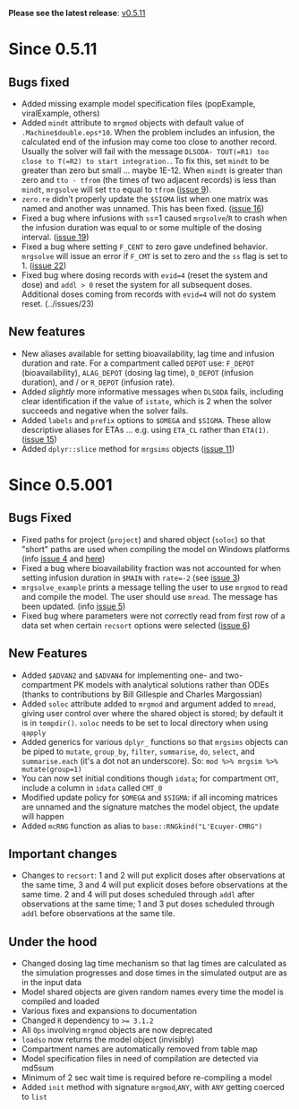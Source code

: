 __Please see the latest release__: [v0.5.11](https://github.com/metrumresearchgroup/mrgsolve/releases/tag/v0.5.11)

# Since 0.5.11
## Bugs fixed
* Added missing example model specification files (popExample, viralExample, others)
* Added `mindt` attribute to `mrgmod` objects with default value of `.Machine$double.eps*10`. When the problem includes an infusion, the calculated end of the infusion 
may come too close to another record.  Usually the solver will fail with the message `DLSODA- TOUT(=R1) too close to T(=R2) to start integration.`.  To fix this, set `mindt` to be greater than zero but small ... maybe 1E-12.  When `mindt` is greater than zero and `tto - tfrom` (the times of two adjacent records) is less than `mindt`, `mrgsolve` will set `tto` equal to `tfrom` ([issue 9](../issues/9)).
* `zero.re` didn't properly update the `$SIGMA` list when one matrix was named and another was unnamed.  This has been fixed.  ([issue 16](../issues/16))
* Fixed a bug where infusions with `ss`=1 caused `mrgsolve`/`R` to crash when the infusion duration was equal to or some multiple of the dosing interval. ([issue 19](../issues/19))
* Fixed a bug where setting `F_CENT` to zero gave undefined behavior.  `mrgsolve` will issue an error if `F_CMT` is set to zero and the `ss` flag is set to 1. ([issue 22](../issues/16))
* Fixed bug where dosing records with `evid=4` (reset the system and dose)  and `addl > 0` reset the system for all subsequent doses. Additional doses coming from records with `evid=4` will not do system reset. (../issues/23)

## New features
* New aliases available for setting bioavailability, lag time and infusion duration and rate.  For a compartment called `DEPOT` use: `F_DEPOT` (bioavailability), `ALAG_DEPOT` (dosing lag time), `D_DEPOT` (infusion duration), and / or `R_DEPOT` (infusion rate).  
* Added *slightly* more informative messages when `DLSODA` fails, including clear identification if the value of `istate`, which is 2 when the solver succeeds and negative when the solver fails. 
* Added `labels` and `prefix` options to `$OMEGA` and `$SIGMA`.  These allow descriptive aliases for ETAs ... e.g. using `ETA_CL` rather than `ETA(1)`.  ([issue 15](../issues/15))
* Added `dplyr::slice` method for `mrgsims` objects ([issue 11](../issues/11))

# Since 0.5.001

## Bugs Fixed
* Fixed paths for project (`project`) and shared object (`soloc`) so that "short" paths are used when compiling the model on Windows  platforms (info [issue 4](https://github.com/metrumresearchgroup/mrgsolve/issues/4) and [here](https://github.com/metrumresearchgroup/mrgsolve/wiki/Windows-issues#spaces-in-project-directory-path))
* Fixed a bug where bioavailability fraction was not accounted for when setting infusion duration in `$MAIN` with `rate=-2` (see [issue 3](https://github.com/metrumresearchgroup/mrgsolve/issues/3))
* `mrgsolve_example` prints a message telling the user to use `mrgmod` to read and compile the model.  The user should use `mread`.  The message has been updated. (info [issue 5](https://github.com/metrumresearchgroup/mrgsolve/issues/5))
* Fixed bug where parameters were not correctly read from first row of a data set when certain `recsort` options were selected ([issue 6](https://github.com/metrumresearchgroup/mrgsolve/issues/6)) 

## New Features
*  Added `$ADVAN2` and `$ADVAN4` for implementing one- and two-compartment PK models with analytical solutions rather than ODEs (thanks to contributions by Bill Gillespie and Charles Margossian)
* Added `soloc` attribute added to `mrgmod` and argument added to `mread`, giving user control over where the shared object is stored; by default it is in `tempdir()`.  `soloc` needs to be set to local directory when using `qapply`
* Added generics for various `dplyr_` functions so that `mrgsims` objects can be piped to `mutate`, `group_by`, `filter`, `summarise`, `do`, `select`, and `summarise.each` (it's a dot not an underscore).  So: `mod %>% mrgsim %>% mutate(group=1)`
* You can now set initial conditions though `idata`; for compartment `CMT`, include a column in `idata` called `CMT_0`
* Modified update policy for `$OMEGA` and `$SIGMA`: if all incoming matrices are unnamed and the signature matches the model object, the update will happen
* Added `mcRNG` function as alias to `base::RNGkind("L'Ecuyer-CMRG")`

## Important changes
* Changes to `recsort`: 1 and 2 will put explicit doses after observations at the same time, 3 and 4 will put explicit doses before observations at the same time.  2 and 4 will put doses scheduled through `addl` after observations at the same time; 1 and 3 put doses scheduled through `addl` before observations at the same tile.

## Under the hood
* Changed dosing lag time mechanism so that lag times are calculated as the simulation progresses and dose times in the simulated output are as in the input data
* Model shared objects are given random names every time the model is compiled and loaded
* Various fixes and expansions to documentation
* Changed `R` dependency to `>= 3.1.2`
* All `Ops` involving `mrgmod` objects are now deprecated
* `loadso` now returns the model object (invisibly)
* Compartment names are automatically removed from table map
* Model specification files in need of compilation are detected via md5sum
* Minimum of 2 sec wait time is required before re-compiling a model
* Added `init` method with signature `mrgmod`,`ANY`, with `ANY` getting coerced to `list`
